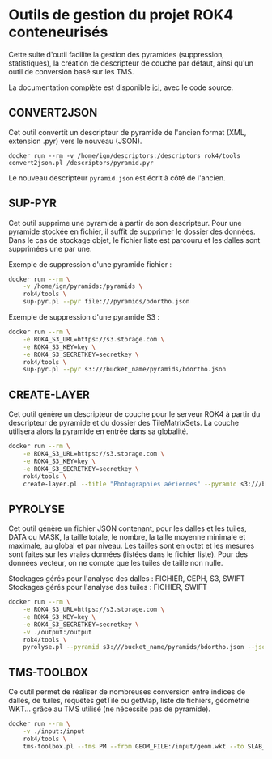 # Outils de gestion du projet ROK4 conteneurisés

Cette suite d'outil facilite la gestion des pyramides (suppression, statistiques), la création de descripteur de couche par défaut, ainsi qu'un outil de conversion basé sur les TMS.

La documentation complète est disponible [ici](https://github.com/rok4/tools), avec le code source.

## CONVERT2JSON

Cet outil convertit un descripteur de pyramide de l'ancien format (XML, extension .pyr) vers le nouveau (JSON).

`docker run --rm -v /home/ign/descriptors:/descriptors rok4/tools convert2json.pl /descriptors/pyramid.pyr`

Le nouveau descripteur `pyramid.json` est écrit à côté de l'ancien.

## SUP-PYR

Cet outil supprime une pyramide à partir de son descripteur. Pour une pyramide stockée en fichier, il suffit de supprimer le dossier des données. Dans le cas de stockage objet, le fichier liste est parcouru et les dalles sont supprimées une par une.

Exemple de suppression d'une pyramide fichier :

```bash
docker run --rm \
    -v /home/ign/pyramids:/pyramids \
    rok4/tools \
    sup-pyr.pl --pyr file:///pyramids/bdortho.json
```


Exemple de suppression d'une pyramide S3 :

```bash
docker run --rm \
    -e ROK4_S3_URL=https://s3.storage.com \
    -e ROK4_S3_KEY=key \
    -e ROK4_S3_SECRETKEY=secretkey \
    rok4/tools \
    sup-pyr.pl --pyr s3:///bucket_name/pyramids/bdortho.json
```


## CREATE-LAYER

Cet outil génère un descripteur de couche pour le serveur ROK4 à partir du descripteur de pyramide et du dossier des TileMatrixSets. La couche utilisera alors la pyramide en entrée dans sa globalité.

```bash
docker run --rm \
    -e ROK4_S3_URL=https://s3.storage.com \
    -e ROK4_S3_KEY=key \
    -e ROK4_S3_SECRETKEY=secretkey \
    rok4/tools \
    create-layer.pl --title "Photographies aériennes" --pyramid s3:///bucket_name/pyramids/bdortho.json
```

## PYROLYSE

Cet outil génère un fichier JSON contenant, pour les dalles et les tuiles, DATA ou MASK, la taille totale, le nombre, la taille moyenne minimale et maximale, au global et par niveau. Les tailles sont en octet et les mesures sont faites sur les vraies données (listées dans le fichier liste). Pour des données vecteur, on ne compte que les tuiles de taille non nulle.

Stockages gérés pour l'analyse des dalles : FICHIER, CEPH, S3, SWIFT
Stockages gérés pour l'analyse des tuiles : FICHIER, SWIFT

```bash
docker run --rm \
    -e ROK4_S3_URL=https://s3.storage.com \
    -e ROK4_S3_KEY=key \
    -e ROK4_S3_SECRETKEY=secretkey \
    -v ./output:/output
    rok4/tools \
    pyrolyse.pl --pyramid s3:///bucket_name/pyramids/bdortho.json --json /output/stats.json --slabs ALL --tiles ALL --perfs /output/perfs.txt
```

## TMS-TOOLBOX

Ce outil permet de réaliser de nombreuses conversion entre indices de dalles, de tuiles, requêtes getTile ou getMap, liste de fichiers, géométrie WKT... grâce au TMS utilisé (ne nécessite pas de pyramide).

```bash
docker run --rm \
    -v ./input:/input
    rok4/tools \
    tms-toolbox.pl --tms PM --from GEOM_FILE:/input/geom.wkt --to SLAB_INDICES --level 15 --slabsize 16x16
```